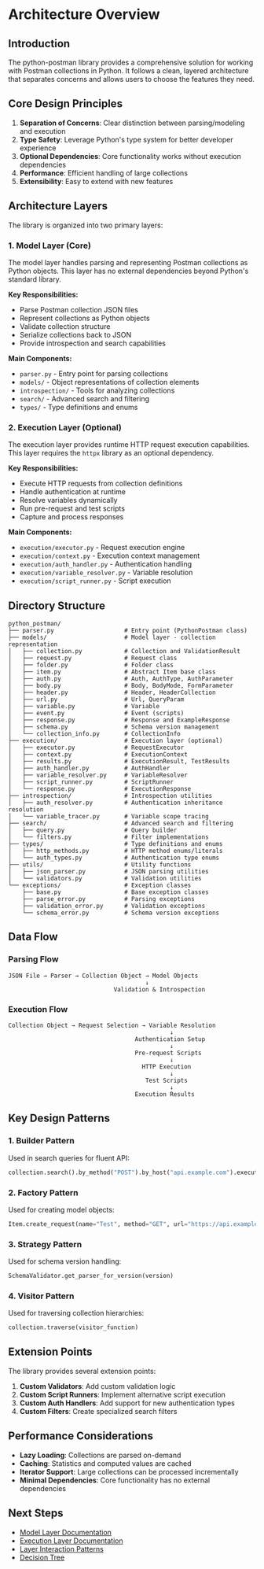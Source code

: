 # Architecture Overview

## Introduction

The python-postman library provides a comprehensive solution for working with Postman collections in Python. It follows a clean, layered architecture that separates concerns and allows users to choose the features they need.

## Core Design Principles

1. **Separation of Concerns**: Clear distinction between parsing/modeling and execution
2. **Type Safety**: Leverage Python's type system for better developer experience
3. **Optional Dependencies**: Core functionality works without execution dependencies
4. **Performance**: Efficient handling of large collections
5. **Extensibility**: Easy to extend with new features

## Architecture Layers

The library is organized into two primary layers:

### 1. Model Layer (Core)

The model layer handles parsing and representing Postman collections as Python objects. This layer has no external dependencies beyond Python's standard library.

**Key Responsibilities:**

- Parse Postman collection JSON files
- Represent collections as Python objects
- Validate collection structure
- Serialize collections back to JSON
- Provide introspection and search capabilities

**Main Components:**

- `parser.py` - Entry point for parsing collections
- `models/` - Object representations of collection elements
- `introspection/` - Tools for analyzing collections
- `search/` - Advanced search and filtering
- `types/` - Type definitions and enums

### 2. Execution Layer (Optional)

The execution layer provides runtime HTTP request execution capabilities. This layer requires the `httpx` library as an optional dependency.

**Key Responsibilities:**

- Execute HTTP requests from collection definitions
- Handle authentication at runtime
- Resolve variables dynamically
- Run pre-request and test scripts
- Capture and process responses

**Main Components:**

- `execution/executor.py` - Request execution engine
- `execution/context.py` - Execution context management
- `execution/auth_handler.py` - Authentication handling
- `execution/variable_resolver.py` - Variable resolution
- `execution/script_runner.py` - Script execution

## Directory Structure

```
python_postman/
├── parser.py                    # Entry point (PythonPostman class)
├── models/                      # Model layer - collection representation
│   ├── collection.py            # Collection and ValidationResult
│   ├── request.py               # Request class
│   ├── folder.py                # Folder class
│   ├── item.py                  # Abstract Item base class
│   ├── auth.py                  # Auth, AuthType, AuthParameter
│   ├── body.py                  # Body, BodyMode, FormParameter
│   ├── header.py                # Header, HeaderCollection
│   ├── url.py                   # Url, QueryParam
│   ├── variable.py              # Variable
│   ├── event.py                 # Event (scripts)
│   ├── response.py              # Response and ExampleResponse
│   ├── schema.py                # Schema version management
│   └── collection_info.py       # CollectionInfo
├── execution/                   # Execution layer (optional)
│   ├── executor.py              # RequestExecutor
│   ├── context.py               # ExecutionContext
│   ├── results.py               # ExecutionResult, TestResults
│   ├── auth_handler.py          # AuthHandler
│   ├── variable_resolver.py     # VariableResolver
│   ├── script_runner.py         # ScriptRunner
│   └── response.py              # ExecutionResponse
├── introspection/               # Introspection utilities
│   ├── auth_resolver.py         # Authentication inheritance resolution
│   └── variable_tracer.py       # Variable scope tracing
├── search/                      # Advanced search and filtering
│   ├── query.py                 # Query builder
│   └── filters.py               # Filter implementations
├── types/                       # Type definitions and enums
│   ├── http_methods.py          # HTTP method enums/literals
│   └── auth_types.py            # Authentication type enums
├── utils/                       # Utility functions
│   ├── json_parser.py           # JSON parsing utilities
│   └── validators.py            # Validation utilities
└── exceptions/                  # Exception classes
    ├── base.py                  # Base exception classes
    ├── parse_error.py           # Parsing exceptions
    ├── validation_error.py      # Validation exceptions
    └── schema_error.py          # Schema version exceptions
```

## Data Flow

### Parsing Flow

```
JSON File → Parser → Collection Object → Model Objects
                                       ↓
                              Validation & Introspection
```

### Execution Flow

```
Collection Object → Request Selection → Variable Resolution
                                              ↓
                                    Authentication Setup
                                              ↓
                                    Pre-request Scripts
                                              ↓
                                      HTTP Execution
                                              ↓
                                       Test Scripts
                                              ↓
                                    Execution Results
```

## Key Design Patterns

### 1. Builder Pattern

Used in search queries for fluent API:

```python
collection.search().by_method("POST").by_host("api.example.com").execute()
```

### 2. Factory Pattern

Used for creating model objects:

```python
Item.create_request(name="Test", method="GET", url="https://api.example.com")
```

### 3. Strategy Pattern

Used for schema version handling:

```python
SchemaValidator.get_parser_for_version(version)
```

### 4. Visitor Pattern

Used for traversing collection hierarchies:

```python
collection.traverse(visitor_function)
```

## Extension Points

The library provides several extension points:

1. **Custom Validators**: Add custom validation logic
2. **Custom Script Runners**: Implement alternative script execution
3. **Custom Auth Handlers**: Add support for new authentication types
4. **Custom Filters**: Create specialized search filters

## Performance Considerations

- **Lazy Loading**: Collections are parsed on-demand
- **Caching**: Statistics and computed values are cached
- **Iterator Support**: Large collections can be processed incrementally
- **Minimal Dependencies**: Core functionality has no external dependencies

## Next Steps

- [Model Layer Documentation](model-layer.md)
- [Execution Layer Documentation](execution-layer.md)
- [Layer Interaction Patterns](layer-interaction.md)
- [Decision Tree](../guides/decision-tree.md)

